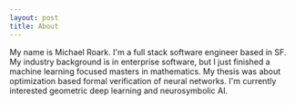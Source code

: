 ```yaml
---
layout: post
title: About
---
```


My name is Michael Roark.
I'm a full stack software engineer based in SF.
My industry background is in enterprise software,
but I just finished a machine learning focused masters in mathematics.
My thesis was about optimization based formal verification of neural networks.
I'm currently interested geometric deep learning and neurosymbolic AI.
